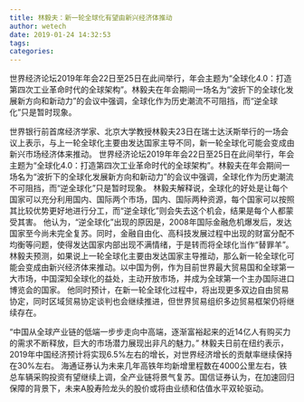 ```yaml
---
title: 林毅夫：新一轮全球化有望由新兴经济体推动
author: wetech
date: 2019-01-24 14:32:53
tags: 
categories: 
---
```

世界经济论坛2019年年会22日至25日在此间举行，年会主题为“全球化4.0：打造第四次工业革命时代的全球架构”。林毅夫在年会期间一场名为“波折下的全球化发展新方向和新动力”的会议中强调，全球化作为历史潮流不可阻挡，而“逆全球化”只是暂时现象。
<!-- more -->
世界银行前首席经济学家、北京大学教授林毅夫23日在瑞士达沃斯举行的一场会议上表示，与上一轮全球化主要由发达国家主导不同，新一轮全球化可能会变成由新兴市场经济体来推动。
世界经济论坛2019年年会22日至25日在此间举行，年会主题为“全球化4.0：打造第四次工业革命时代的全球架构”。林毅夫在年会期间一场名为“波折下的全球化发展新方向和新动力”的会议中强调，全球化作为历史潮流不可阻挡，而“逆全球化”只是暂时现象。
林毅夫解释说，全球化的好处是让每个国家可以充分利用国内、国际两个市场，国内、国际两种资源，每个国家可以按照其比较优势更好地进行分工，而“逆全球化”则会失去这个机会，结果是每个人都蒙受其害。
他认为，“逆全球化”出现的原因是，2008年国际金融危机爆发后，发达国家至今尚未完全复苏。同时，金融自由化、高科技发展过程中出现的财富分配不均衡等问题，使得发达国家内部出现不满情绪，于是转而将全球化当作“替罪羊”。
林毅夫预测，如果说上一轮全球化主要由发达国家主导推动，那么新一轮全球化可能会变成由新兴经济体来推动。以中国为例，作为目前世界最大贸易国和全球第一大市场，中国深知全球化的益处，主动开放市场，并成为全球第一个主办国际进口博览会的国家。
他同时预计，在新一轮全球化过程中，将出现更多双边自由贸易协定，同时区域贸易协定谈判也会继续推进，但世界贸易组织多边贸易框架仍将继续存在。
 
 
“中国从全球产业链的低端一步步走向中高端，逐渐富裕起来的近14亿人有购买力的需求不断释放，巨大的市场潜力展现出非凡的魅力。”
林毅夫日前在纽约表示，2019年中国经济预计将实现6.5%左右的增长，对世界经济增长的贡献率继续保持在30%左右。
海通证券认为未来几年高铁年均新增里程数在4000公里左右，铁总车辆采购投资有望继续上调，全产业链将景气复苏。国信证券认为，在加速回归保障的背景下，未来A股寿险龙头的股价或将由业绩和估值水平双轮驱动。

